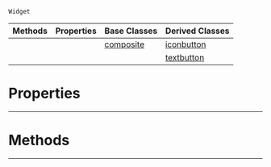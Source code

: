  `Widget`

|Methods|Properties|Base Classes|Derived Classes|
|---|---|---|---|
| | |[composite](composite.md)|[iconbutton](iconbutton.md)|
| | | |[textbutton](textbutton.md)|


 #  Properties


---  
 #  Methods


---  
 

 
